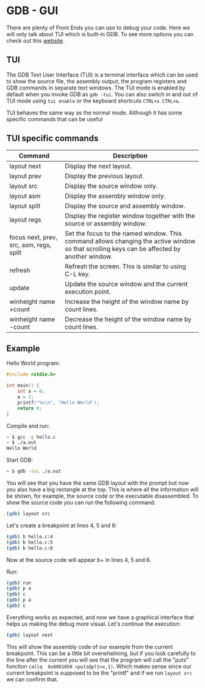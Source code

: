 # GDB - GUI

There are plenty of Front Ends you can use to debug your code. Here we will only talk about TUI which is built-in GDB. To see more options you can check out this [website](https://sourceware.org/gdb/wiki/GDB%20Front%20Ends).

## TUI

The GDB Text User Interface (TUI) is a terminal interface which can be used to show the source file, the assembly output, the program registers and GDB commands in separate text windows. The TUI mode is enabled by default when you invoke GDB as `gdb -tui`. You can also switch in and out of TUI mode using `tui enable` or the keyboard shortcuts `CTRL+x CTRL+a`. 

TUI behaves the same way as the normal mode. Although it has some specific commands that can be useful

## TUI specific commands

| Command | Description |
| ------- | ---------- |
| layout next | Display the next layout. |
|layout prev | Display the previous layout. |
|layout src |Display the source window only. |
|layout asm |Display the assembly window only. |
|layout split |Display the source and assembly window. |
|layout regs |Display the register window together with the source or assembly window. |
|focus next, prev, src, asm, regs, split | Set the focus to the named window. This command allows changing the active window so that scrolling keys can be affected by another window. |
|refresh |Refresh the screen. This is similar to using C-L key. |
|update |Update the source window and the current execution point. |
|winheight name +count | Increase the height of the window name by count lines. |
| winheight name -count | Decrease the height of the window name by count lines. |

## Example

Hello World program:

```c
#include <stdio.h>

int main() {
    int a = 0;
    a = 2;  
    printf("%s\n", "Hello World");
    return 0;
}
```

Compile and run:

```bash
~ $ gcc -g hello.c
~ $ ./a.out
Hello World
```

Start GDB:

```bash
~ $ gdb -tui ./a.out
```

You will see that you have the same GDB layout with the prompt but now you also have a big rectangle at the top. This is where all the information will be shown, for example, the source code or the executable disassembled. To show the source code you can run the following command:

```bash
(gdb) layout src
```

Let's create a breakpoint at lines 4, 5 and 6:

```bash
(gdb) b hello.c:4
(gdb) b hello.c:5
(gdb) b hello.c:6
```

Now at the source code will appear b+ in lines 4, 5 and 6.

Run:

```bash
(gdb) run
(gdb) p a
(gdb) c
(gdb) p a
(gdb) c
```

Everything works as expected, and now we have a graphical interface that helps us making the debug more visual. Let's continue the execution:

```bash
(gdb) layout next
```

This will show the assembly code of our example from the current breakpoint. This can be a little bit overwhelming, but if you look carefully to the line after the current you will see that the program will call the "puts" function `callq  0x8001050 <puts@plt>x,1)`. Which makes sense since our current breakpoint is supposed to be the "printf" and if we run `layout src` we can confirm that.

